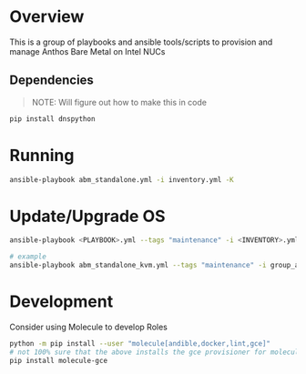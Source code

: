 # Overview

This is a group of playbooks and ansible tools/scripts to provision and manage Anthos Bare Metal on Intel NUCs

## Dependencies

> NOTE: Will figure out how to make this in code

```bash
pip install dnspython
```

# Running

```bash
ansible-playbook abm_standalone.yml -i inventory.yml -K
```

# Update/Upgrade OS

```bash
ansible-playbook <PLAYBOOK>.yml --tags "maintenance" -i <INVENTORY>.yml -K

# example
ansible-playbook abm_standalone_kvm.yml --tags "maintenance" -i group_a.yml -K
```

# Development

Consider using Molecule to develop Roles

```bash
python -m pip install --user "molecule[andible,docker,lint,gce]"
# not 100% sure that the above installs the gce provisioner for molecule, so repeat just in case
pip install molecule-gce
```
```
